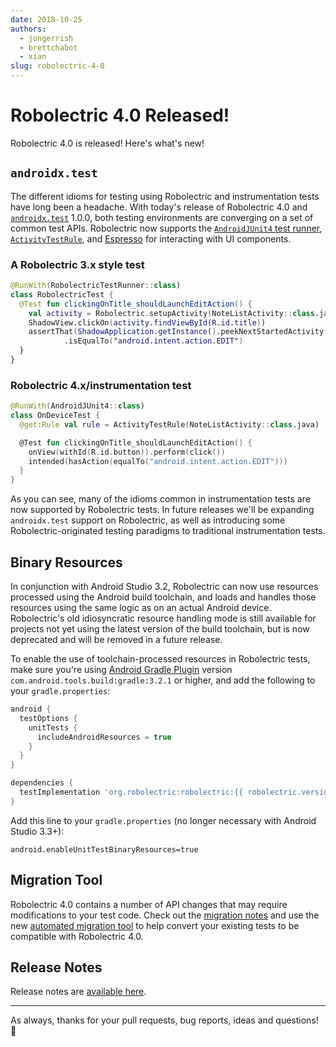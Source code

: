 ```yaml
---
date: 2018-10-25
authors:
  - jongerrish
  - brettchabot
  - xian
slug: robolectric-4-0
---
```


<!-- markdownlint-disable-next-line MD026 -->
# Robolectric 4.0 Released!

Robolectric 4.0 is released! Here's what's new!

## `androidx.test`

The different idioms for testing using Robolectric and instrumentation tests have long been a
headache. With today's release of Robolectric 4.0 and [`androidx.test`][androidx-test] 1.0.0, both
testing environments are converging on a set of common test APIs. Robolectric now supports the
[`AndroidJUnit4` test runner][junit-runner], [`ActivityTestRule`][activity-test-rule], and
[Espresso][espresso] for interacting with UI components.

### A Robolectric 3.x style test

```kotlin
@RunWith(RobolectricTestRunner::class)
class RobolectricTest {
  @Test fun clickingOnTitle_shouldLaunchEditAction() {
    val activity = Robolectric.setupActivity(NoteListActivity::class.java)
    ShadowView.clickOn(activity.findViewById(R.id.title))
    assertThat(ShadowApplication.getInstance().peekNextStartedActivity().action)
            .isEqualTo("android.intent.action.EDIT")
  }
}
```

### Robolectric 4.x/instrumentation test

```kotlin
@RunWith(AndroidJUnit4::class)
class OnDeviceTest {
  @get:Rule val rule = ActivityTestRule(NoteListActivity::class.java)

  @Test fun clickingOnTitle_shouldLaunchEditAction() {
    onView(withId(R.id.button)).perform(click())
    intended(hasAction(equalTo("android.intent.action.EDIT")))
  }
}
```

As you can see, many of the idioms common in instrumentation tests are now supported by Robolectric
tests. In future releases we'll be expanding `androidx.test` support on Robolectric, as well as
introducing some Robolectric-originated testing paradigms to traditional instrumentation tests.

## Binary Resources

In conjunction with Android Studio 3.2, Robolectric can now use resources processed using the
Android build toolchain, and loads and handles those resources using the same logic as on an actual
Android device. Robolectric's old idiosyncratic resource handling mode is still available for
projects not yet using the latest version of the build toolchain, but is now deprecated and will be
removed in a future release.

To enable the use of toolchain-processed resources in Robolectric tests, make sure you're using
[Android Gradle Plugin][android-gradle-plugin] version `com.android.tools.build:gradle:3.2.1` or
higher, and add the following to your `gradle.properties`:

```groovy
android {
  testOptions {
    unitTests {
      includeAndroidResources = true
    }
  }
}

dependencies {
  testImplementation 'org.robolectric:robolectric:{{ robolectric.version.current }}'
}
```

Add this line to your `gradle.properties` (no longer necessary with Android Studio 3.3+):

```properties
android.enableUnitTestBinaryResources=true
```

## Migration Tool

Robolectric 4.0 contains a number of API changes that may require modifications to your test code.
Check out the [migration notes][migration] and use the new
[automated migration tool][automated-migration-tool] to help convert your existing tests to be
compatible with Robolectric 4.0.

## Release Notes

Release notes are [available here][robolectric-4.0-release].

---

As always, thanks for your pull requests, bug reports, ideas and questions! &#x1f4af;

[activity-test-rule]: https://developer.android.com/training/testing/junit-rules
[android-gradle-plugin]: https://developer.android.com/studio/releases/gradle-plugin#updating-plugin
[androidx-test]: https://developer.android.com/training/testing
[automated-migration-tool]: ../../automated-migration.md
[espresso]: https://developer.android.com/training/testing/espresso
[junit-runner]: https://developer.android.com/training/testing/junit-runner
[migration]: ../../migrating.md#migrating-to-40
[robolectric-4.0-release]: https://github.com/robolectric/robolectric/releases/tag/robolectric-4.0
